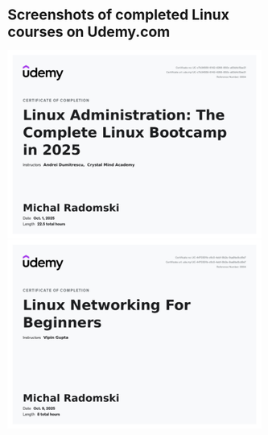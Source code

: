 # Screenshots of completed Linux courses on Udemy.com

<img alt="Screenshot of Udemy certificate" src="01_Linux_Administration.jpg">
<img alt="Screenshot of Udemy certificate" src="02_Linux_Networking.jpg">
